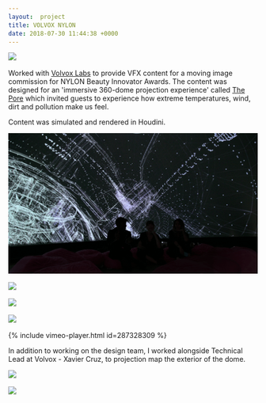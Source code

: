 ```yaml
---
layout:  project
title: VOLVOX NYLON
date: 2018-07-30 11:44:38 +0000
---
```


![](http://volvoxlabs.com/wp-content/uploads/2018/12/3.jpg)

Worked with [Volvox Labs](http://volvoxlabs.com) to provide VFX content for a moving image commission for NYLON Beauty Innovator Awards. The content was designed for an 'immersive 360-dome projection experience' called [The Pore](http://volvoxlabs.com/nylon-dome-content/) which invited guests to experience how extreme temperatures, wind, dirt and pollution make us feel.

Content was simulated and rendered in Houdini.


![](/assets/volvox/2.png)

![](https://assets.rbl.ms/18556529/980x.jpg)

![](http://volvoxlabs.com/wp-content/uploads/2018/12/5.jpg)

![](http://volvoxlabs.com/wp-content/uploads/2018/12/2.jpg)

{% include vimeo-player.html id=287328309 %}
<br>


In addition to working on the design team, I worked alongside Technical Lead at Volvox - Xavier Cruz, to projection map the exterior of the dome.

![](http://volvoxlabs.com/wp-content/uploads/2018/12/DSC04916.jpg)

![](http://volvoxlabs.com/wp-content/uploads/2018/12/DSC05033.jpg)
